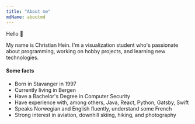 ```yaml
---
title: "About me"
mdName: aboutmd
---
```


Hello 👋

My name is Christian Hein. I'm a visualization student who's passionate about programming, working on hobby projects, and learning new technologies.



#### Some facts
- Born in Stavanger in 1997
- Currently living in Bergen
- Have a Bachelor's Degree in Computer Security
- Have experience with, among others, Java, React, Python, Gatsby, Swift
- Speaks Norwegian and English fluently, understand some French
- Strong interest in aviation, downhill skiing, hiking, and photography